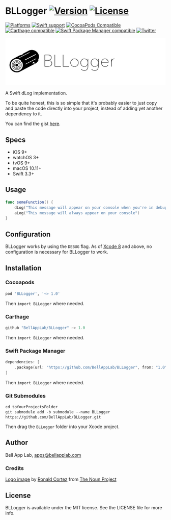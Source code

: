 # BLLogger [![Version](https://img.shields.io/badge/Version-1.0.1-black.svg?style=flat)](#installation) [![License](https://img.shields.io/cocoapods/l/BLLogger.svg?style=flat)](#license)

[![Platforms](https://img.shields.io/badge/Platforms-iOS\watchOS|tvOS|macOS|Linux-brightgreen.svg?style=flat)](#installation)
[![Swift support](https://img.shields.io/badge/Swift-3.3%20%7C%204.1-red.svg?style=flat)](#swift-versions-support)
[![CocoaPods Compatible](https://img.shields.io/cocoapods/v/BLLogger.svg?style=flat&label=CocoaPods)](https://cocoapods.org/pods/BLLogger)
[![Carthage compatible](https://img.shields.io/badge/Carthage-compatible-4BC51D.svg?style=flat)](https://github.com/Carthage/Carthage)
[![Swift Package Manager compatible](https://img.shields.io/badge/SPM-compatible-orange.svg?style=flat)](https://github.com/apple/swift-package-manager)
[![Twitter](https://img.shields.io/badge/Twitter-@BellAppLab-blue.svg?style=flat)](http://twitter.com/BellAppLab)

![BLLogger](./Images/bllogger.png)

A Swift dLog implementation.

To be quite honest, this is so simple that it's probably easier to just copy and paste the code directly into your project, instead of adding yet another dependency to it.

You can find the gist [here](https://gist.github.com/BellAppLab/cf99a9943f8a13df616e24e4e3b6e640).

## Specs

* iOS 9+
* watchOS 3+
* tvOS 9+
* macOS 10.11+
* Swift 3.3+

## Usage

``` swift
func someFunction() {
    dLog("This message will appear on your console when you're in debug mode")
    aLog("This message will always appear on your console")
}
```

## Configuration

BLLogger works by using the `DEBUG` flag. As of [Xcode 8](https://stackoverflow.com/a/47395485/1603482) and above, no configuration is necessary for BLLogger to work.

## Installation

### Cocoapods

```ruby
pod 'BLLogger', '~> 1.0'
```

Then `import BLLogger` where needed.

### Carthage

```swift
github "BellAppLab/BLLogger" ~> 1.0
```

Then `import BLLogger` where needed.

### Swift Package Manager

```swift
dependencies: [
    .package(url: "https://github.com/BellAppLab/BLLogger", from: "1.0")
]
```

Then `import BLLogger` where needed.

### Git Submodules

```shell
cd toYourProjectsFolder
git submodule add -b submodule --name BLLogger https://github.com/BellAppLab/BLLogger.git
```

Then drag the `BLLogger` folder into your Xcode project.

## Author

Bell App Lab, apps@bellapplab.com

### Credits

[Logo image](https://thenounproject.com/search/?q=log&i=65876#) by [Ronald Cortez](https://thenounproject.com/RonaldCortez) from [The Noun Project](https://thenounproject.com/)

## License

BLLogger is available under the MIT license. See the LICENSE file for more info.
